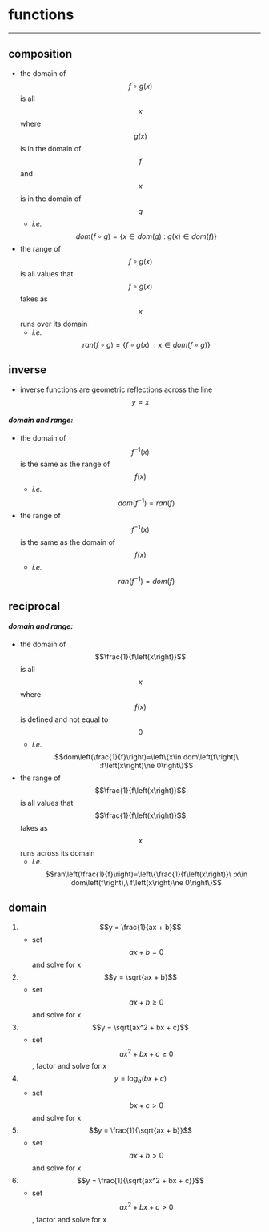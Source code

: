 # functions

***

## **composition**
- the domain of $$f\circ g\left(x\right)$$ is all $$x$$ where $$g\left(x\right)$$ is in the domain of $$f$$ and $$x$$ is in the domain of $$g$$
  - *i.e.* $$dom\left(f\circ g\right)=\left\{x\in dom\left(g\right)\ :\ g\left(x\right)\in dom\left(f\right)\right\}$$
- the range of $$f\circ g\left(x\right)$$ is all values that $$f\circ g\left(x\right)$$ takes as $$x$$ runs over its domain
  - *i.e.* $$ran\left(f\circ g\right)=\left\{f\circ g\left(x\right)\ :x\in dom\left(f\circ g\right)\right\}$$

## **inverse**
- inverse functions are geometric reflections across the line $$y=x$$
#### *domain and range:*
  - the domain of $${f}^{-1}\left(x\right)$$ is the same as the range of $$f\left(x\right)$$
    - *i.e.* $$dom\left({f}^{-1}\right)=ran\left(f\right)$$
  - the range of $${f}^{-1}\left(x\right)$$ is the same as the domain of $$f\left(x\right)$$
    - *i.e.* $$ran\left({f}^{-1}\right)=dom\left(f\right)$$
## **reciprocal**
#### *domain and range:*
  - the domain of $$\frac{1}{f\left(x\right)}$$ is all $$x$$ where $$f\left(x\right)$$ is defined and not equal to $$0$$
    - *i.e.* $$dom\left(\frac{1}{f}\right)=\left\{x\in dom\left(f\right)\ :f\left(x\right)\ne 0\right\}$$
  - the range of $$\frac{1}{f\left(x\right)}$$ is all values that $$\frac{1}{f\left(x\right)}$$ takes as $$x$$ runs across its domain
    - *i.e.* $$ran\left(\frac{1}{f}\right)=\left\{\frac{1}{f\left(x\right)}\ :x\in dom\left(f\right),\ f\left(x\right)\ne 0\right\}$$

## **domain**
1. $$y = \frac{1}{ax + b}$$
    - set $$ax+b=0$$ and solve for x
2. $$y = \sqrt{ax + b}$$
    - set $$ax+b\ge 0$$ and solve for x
3. $$y = \sqrt{ax^2 + bx + c}$$
    - set $$a{x}^{2}+bx+c\ge 0$$, factor and solve for x
4. $$y = \log_a(bx + c)$$
    - set $$bx+c>0$$ and solve for x
5. $$y = \frac{1}{\sqrt{ax + b}}$$
    - set $$ax+b>0$$ and solve for x
6. $$y = \frac{1}{\sqrt{ax^2 + bx + c}}$$
    - set $$a{x}^{2}+bx+c>0$$, factor and solve for x
